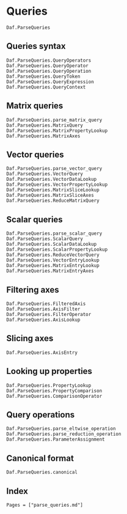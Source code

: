 # Queries

```@docs
Daf.ParseQueries
```

## Queries syntax

```@docs
Daf.ParseQueries.QueryOperators
Daf.ParseQueries.QueryOperator
Daf.ParseQueries.QueryOperation
Daf.ParseQueries.QueryToken
Daf.ParseQueries.QueryExpression
Daf.ParseQueries.QueryContext
```

## Matrix queries

```@docs
Daf.ParseQueries.parse_matrix_query
Daf.ParseQueries.MatrixQuery
Daf.ParseQueries.MatrixPropertyLookup
Daf.ParseQueries.MatrixAxes
```

## Vector queries

```@docs
Daf.ParseQueries.parse_vector_query
Daf.ParseQueries.VectorQuery
Daf.ParseQueries.VectorDataLookup
Daf.ParseQueries.VectorPropertyLookup
Daf.ParseQueries.MatrixSliceLookup
Daf.ParseQueries.MatrixSliceAxes
Daf.ParseQueries.ReduceMatrixQuery
```

## Scalar queries

```@docs
Daf.ParseQueries.parse_scalar_query
Daf.ParseQueries.ScalarQuery
Daf.ParseQueries.ScalarDataLookup
Daf.ParseQueries.ScalarPropertyLookup
Daf.ParseQueries.ReduceVectorQuery
Daf.ParseQueries.VectorEntryLookup
Daf.ParseQueries.MatrixEntryLookup
Daf.ParseQueries.MatrixEntryAxes
```

## Filtering axes

```@docs
Daf.ParseQueries.FilteredAxis
Daf.ParseQueries.AxisFilter
Daf.ParseQueries.FilterOperator
Daf.ParseQueries.AxisLookup
```

## Slicing axes

```@docs
Daf.ParseQueries.AxisEntry
```

## Looking up properties

```@docs
Daf.ParseQueries.PropertyLookup
Daf.ParseQueries.PropertyComparison
Daf.ParseQueries.ComparisonOperator
```

## Query operations

```@docs
Daf.ParseQueries.parse_eltwise_operation
Daf.ParseQueries.parse_reduction_operation
Daf.ParseQueries.ParameterAssignment
```

## Canonical format

```@docs
Daf.ParseQueries.canonical
```

## Index

```@index
Pages = ["parse_queries.md"]
```
